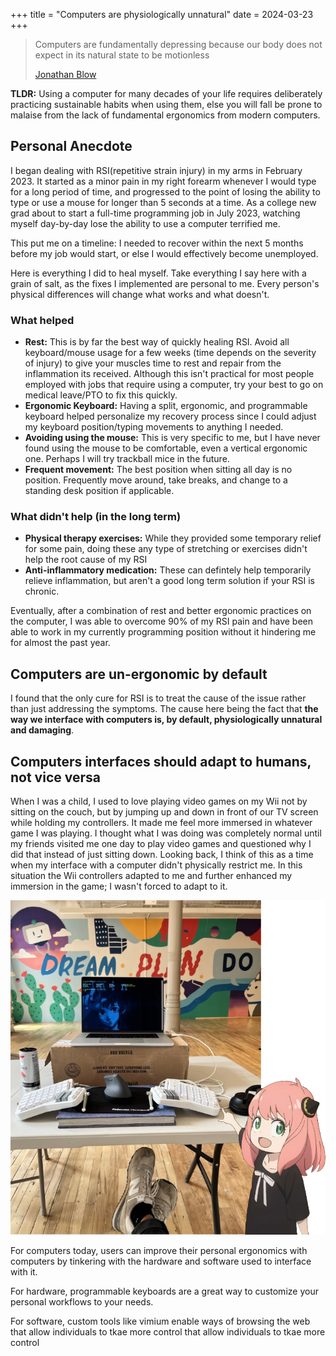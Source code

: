 +++
title = "Computers are physiologically unnatural"
date = 2024-03-23
+++

> Computers are fundamentally depressing because our body does not expect in its natural state to be motionless
>
> [Jonathan Blow](https://youtu.be/i7kh8pNRWOo?si=uXOIwhr-dAjdFkZ5&t=236)

**TLDR:** Using a computer for many decades of your life requires deliberately practicing sustainable habits when using them, else you will fall be prone to malaise from the lack of fundamental ergonomics from modern computers.

## Personal Anecdote

I began dealing with RSI(repetitive strain injury) in my arms in February 2023. It started as a minor pain in my right forearm whenever I would type for a long period of time, and progressed to the point of losing the ability to type or use a mouse for longer than 5 seconds at a time. As a college new grad about to start a full-time programming job in July 2023, watching myself day-by-day lose the ability to use a computer terrified me.

This put me on a timeline: I needed to recover within the next 5 months before my job would start, or else I would effectively become unemployed.

Here is everything I did to heal myself. Take everything I say here with a grain of salt, as the fixes I implemented are personal to me. Every person's physical differences will change what works and what doesn't.

### What helped

* **Rest:** This is by far the best way of quickly healing RSI. Avoid all keyboard/mouse usage for a few weeks (time depends on the severity of injury) to give your muscles time to rest and repair from the inflammation its received. Although this isn't practical for most people employed with jobs that require using a computer, try your best to go on medical leave/PTO to fix this quickly.
* **Ergonomic Keyboard:** Having a split, ergonomic, and programmable keyboard helped personalize my recovery process since I could adjust my keyboard position/typing movements to anything I needed.
* **Avoiding using the mouse:** This is very specific to me, but I have never found using the mouse to be comfortable, even a vertical ergonomic one. Perhaps I will try trackball mice in the future.
* **Frequent movement:** The best position when sitting all day is no position. Frequently move around, take breaks, and change to a standing desk position if applicable.

### What didn't help (in the long term)

* **Physical therapy exercises:** While they provided some temporary relief for some pain, doing these any type of stretching or exercises didn't help the root cause of my RSI
* **Anti-inflammatory medication:** These can defintely help temporarily relieve inflammation, but aren't a good long term solution if your RSI is chronic.

Eventually, after a combination of rest and better ergonomic practices on the computer, I was able to overcome 90% of my RSI pain and have been able to work in my currently programming position without it hindering me for almost the past year.

## Computers are un-ergonomic by default

I found that the only cure for RSI is to treat the cause of the issue rather than just addressing the symptoms. The cause here being the fact that **the way we interface with computers is, by default, physiologically unnatural and damaging**.

## Computers interfaces should adapt to humans, not vice versa

When I was a child, I used to love playing video games on my Wii not by sitting on the couch, but by jumping up and down in front of our TV screen while holding my controllers. It made me feel more immersed in whatever game I was playing. I thought what I was doing was completely normal until my friends visited me one day to play video games and questioned why I did that instead of just sitting down. Looking back, I think of this as a time when my interface with a computer didn't physically restrict me. In this situation the Wii controllers adapted to me and further enhanced my immersion in the game; I wasn't forced to adapt to it.

![Ergonomic Keyboard + Anya](./ergo-anya.png)

For computers today, users can improve their personal ergonomics with computers by tinkering with the hardware and software used to interface with it.

For hardware, programmable keyboards are a great way to customize your personal workflows to your needs.

For software, custom tools like vimium enable ways of browsing the web that allow individuals to tkae more control that allow individuals to tkae more control